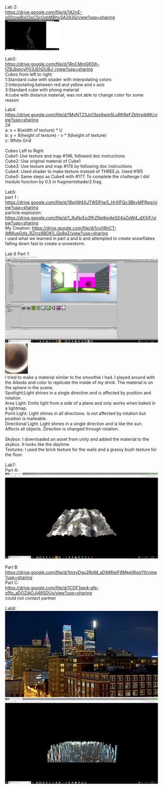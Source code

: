 
Lab 2:<br>
https://drive.google.com/file/d/1A2nE-gSfzowBx03oC5c0xbMBhySA283Q/view?usp=sharing<br>
<img src="Images/part2image.png" height="100" >
<br><br>
Lab3:
<br>
https://drive.google.com/file/d/1RnCMnIGK5Ih-fZBJbjqcyPG3JEhDUBJ-/view?usp=sharing
<br>
Cubes from left to right:<br>
1:Standard cube with shader with interpolating colors<br>
2:Interpolating between red and yellow and x axis<br>
3:Standard cube with phong material<br>
4:cube with distance material, was not able to change color for some reason<br>

Lab4:<br>
https://drive.google.com/file/d/1MvNTZ3Jo13ss9wm5LuRKReFZbVrpjb6K/view?usp=sharing<br>
24<br>
	a: x = 8(width of texture) * U<br>
	b: y = 8(height of texture) - v * 8(height of texture)<br>
	c: White Grid<br>
	<br>
Cubes Left to Right<br>
Cube1: Use texture and map #196, followed doc instructions<br>
Cube2: Use original material of Cube1<br>
Cube3: Use texture and map #176 by following doc instructions<br>
Cube4: Used shader to make texture instead of THREE.js. Used #165<br>
Cube5: Same steps as Cube4 with #177. To complete the challenge I did modulo funciton by 0.5 in fragmentshader2.frag.
<br>
<br>
Lab5: <br>
part 1 : https://drive.google.com/file/d/16qijW4XJTWDFtw5_HrXlFQc3BkvMPRqg/view?usp=sharing
<br>
particle explosion: https://drive.google.com/file/d/1_RuNcEp3ffrZNq8mAeS04aZqW4_dXXiF/view?usp=sharing
<br>
My Creation: https://drive.google.com/file/d/1cv06hCT-iMMupGdg_RZmz8BDK5_Qs8qZ/view?usp=sharing
<br>
I used what we learned in part a and b and attempted to create snowflakes falling down fast to create a snowstorm. 
<br>
<br>
Lab 6 Part 1:
<br>
<img src="Images/Screenshot(19).png">
<br>
<img src="Images/Smooth.jpg" height="100" >
<br>
I tried to make a material similar to the smoothie I had. I played around with the Albedo and color to replicate the inside of my drink. The material is on the sphere in the scene.
<br>Spotlight:Light shines in a single direction and is affected by position and rotation
<br>Area Light: Emits light from a side of a plane and only works when baked in a lightmap.
<br>Point Light: Light shines in all directions. Is not affected by rotation but position is malleable.
<br>Directional Light: Light shines in a single direction and is like the sun. Affects all objects. Direction is changed through rotation.
<br>
<br>
Skybox: I  downloaded an asset from unity and added the material to the skybox. It looks like the daytime.
<br>
Textures: I used the brick texture for the walls and a grassy bush texture for the floor.
<br>
<br>
Lab7:
<br> Part A:
<br> <img src ="Images/lab7a.png">
<br> 
<br> Part B:
https://drive.google.com/file/d/1mzyDgu2RpM_aDjM8leIF8Mkei9IoqYII/view?usp=sharing
<br>Part C:
<br> https://drive.google.com/file/d/1CDF3qe4-afe-q1fq_aDOZiAOJI48SDUy/view?usp=sharing
<br> could not contact partner
<br>
<br>
Lab8:
<br>
<img src="Images/philly.jpg">
<br>
<img src="Images/Screenshot (21).png">

